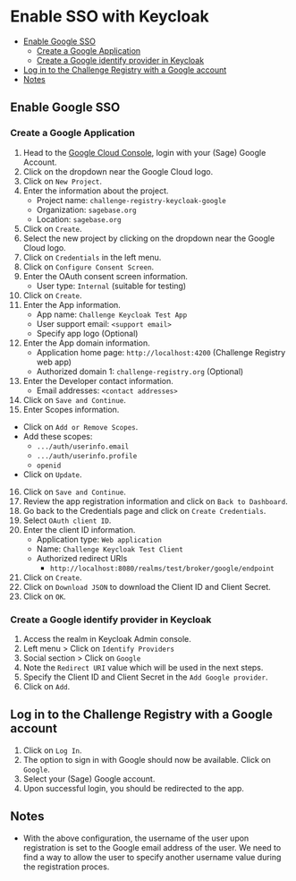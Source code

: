 # Enable SSO with Keycloak

- [Enable Google SSO](#Enable-Google-SSO)
  - [Create a Google Application](#Create-a-Google-Application)
  - [Create a Google identify provider in Keycloak](#Create-a-Google-identify-provider-in-Keycloak)
- [Log in to the Challenge Registry with a Google account](#Log-in-to-the-Challenge-Registry-with-a-Google-account)
- [Notes](#Notes)

## Enable Google SSO

### Create a Google Application

1. Head to the [Google Cloud Console], login with your (Sage) Google Account.
2. Click on the dropdown near the Google Cloud logo.
3. Click on `New Project`.
4. Enter the information about the project.
    - Project name: `challenge-registry-keycloak-google`
    - Organization: `sagebase.org`
    - Location: `sagebase.org`
5. Click on `Create`.
6. Select the new project by clicking on the dropdown near the Google Cloud logo.
7. Click on `Credentials` in the left menu.
8. Click on `Configure Consent Screen`.
9. Enter the OAuth consent screen information.
    - User type: `Internal` (suitable for testing)
10. Click on `Create`.
11. Enter the App information.
    - App name: `Challenge Keycloak Test App`
    - User support email: `<support email>`
    - Specify app logo (Optional)
12. Enter the App domain information.
    - Application home page: `http://localhost:4200` (Challenge Registry web app)
    - Authorized domain 1: `challenge-registry.org` (Optional)
13. Enter the Developer contact information.
    - Email addresses: `<contact addresses>`
14. Click on `Save and Continue`.
15. Enter Scopes information.
  - Click on `Add or Remove Scopes`.
  - Add these scopes:
    - `.../auth/userinfo.email`
    - `.../auth/userinfo.profile`
    - `openid`
  - Click on `Update`.
16. Click on `Save and Continue`.
17. Review the app registration information and click on `Back to Dashboard`.
18. Go back to the Credentials page and click on `Create Credentials`.
19. Select `OAuth client ID`.
20. Enter the client ID information.
    - Application type: `Web application`
    - Name: `Challenge Keycloak Test Client`
    - Authorized redirect URIs
      - `http://localhost:8080/realms/test/broker/google/endpoint`
21. Click on `Create`.
22. Click on `Download JSON` to download the Client ID and Client Secret.
23. Click on `OK`.

### Create a Google identify provider in Keycloak

1. Access the realm in Keycloak Admin console.
2. Left menu > Click on `Identify Providers`
3. Social section > Click on `Google`
4. Note the `Redirect URI` value which will be used in the next steps.
5. Specify the Client ID and Client Secret in the `Add Google provider`.
6. Click on `Add`.

## Log in to the Challenge Registry with a Google account

1. Click on `Log In`.
2. The option to sign in with Google should now be available. Click on `Google`.
3. Select your (Sage) Google account.
4. Upon successful login, you should be redirected to the app.

## Notes

- With the above configuration, the username of the user upon registration is set to the Google
  email address of the user. We need to find a way to allow the user to specify another username
  value during the registration proces.

<!-- Links -->

[Google Cloud Console]: https://console.cloud.google.com/apis/dashboard